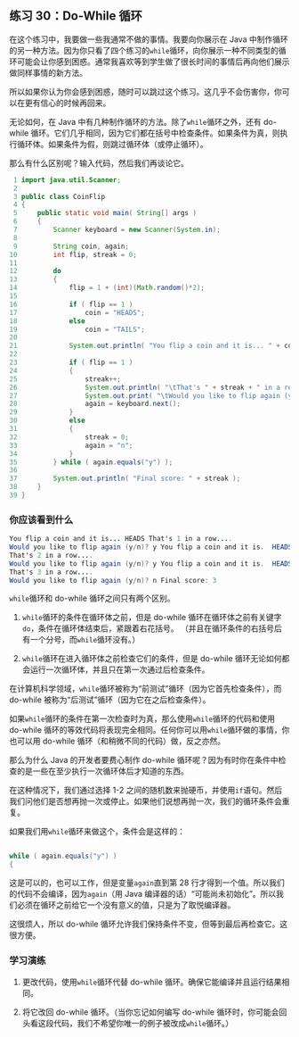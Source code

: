 ## 练习 30：Do-While 循环

在这个练习中，我要做一些我通常不做的事情。我要向你展示在 Java 中制作循环的另一种方法。因为你只看了四个练习的`while`循环，向你展示一种不同类型的循环可能会让你感到困惑。通常我喜欢等到学生做了很长时间的事情后再向他们展示做同样事情的新方法。

所以如果你认为你会感到困惑，随时可以跳过这个练习。这几乎不会伤害你，你可以在更有信心的时候再回来。

无论如何，在 Java 中有几种制作循环的方法。除了`while`循环之外，还有 do-while 循环。它们几乎相同，因为它们都在括号中检查条件。如果条件为真，则执行循环体。如果条件为假，则跳过循环体（或停止循环）。

那么有什么区别呢？输入代码，然后我们再谈论它。

```java
 1 import java.util.Scanner;
 2 
 3 public class CoinFlip
 4 {
 5     public static void main( String[] args )
 6     {
 7         Scanner keyboard = new Scanner(System.in);
 8 
 9         String coin, again;
10         int flip, streak = 0;
11 
12         do
13         {
14             flip = 1 + (int)(Math.random()*2);
15 
16             if ( flip == 1 )
17                 coin = "HEADS";
18             else
19                 coin = "TAILS";
20 
21             System.out.println( "You flip a coin and it is... " + coin );
22 
23             if ( flip == 1 )
24             {
25                 streak++;
26                 System.out.println( "\tThat's " + streak + " in a row...." );
27                 System.out.print( "\tWould you like to flip again (y/n)? " );
28                 again = keyboard.next();
29             }
30             else
31             {
32                 streak = 0;
33                 again = "n";
34             }
35         } while ( again.equals("y") );
36 
37         System.out.println( "Final score: " + streak );
38     }
39 }
```

### 你应该看到什么

```java
You flip a coin and it is... HEADS That's 1 in a row....
Would you like to flip again (y/n)? y You flip a coin and it is.  HEADS
That's 2 in a row....
Would you like to flip again (y/n)? y You flip a coin and it is.  HEADS
That's 3 in a row....
Would you like to flip again (y/n)? n Final score: 3
```

`while`循环和 do-while 循环之间只有两个区别。

1.  `while`循环的条件在循环体之前，但是 do-while 循环在循环体之前有关键字`do`，条件在循环体结束后，紧跟着右花括号。 （并且在循环条件的右括号后有一个分号，而`while`循环没有。）

1.  `while`循环在进入循环体之前检查它们的条件，但是 do-while 循环无论如何都会运行一次循环体，并且只在第一次通过后检查条件。

在计算机科学领域，`while`循环被称为“前测试”循环（因为它首先检查条件），而 do-while 被称为“后测试”循环（因为它在之后检查条件）。

如果`while`循环的条件在第一次检查时为真，那么使用`while`循环的代码和使用 do-while 循环的等效代码将表现完全相同。任何你可以用`while`循环做的事情，你也可以用 do-while 循环（和稍微不同的代码）做，反之亦然。

那么为什么 Java 的开发者要费心制作 do-while 循环呢？因为有时你在条件中检查的是一些在至少执行一次循环体后才知道的东西。

在这种情况下，我们通过选择 1-2 之间的随机数来抛硬币，并使用`if`语句。然后我们问他们是否想再抛一次或停止。如果他们说想再抛一次，我们的循环条件会重复。

如果我们用`while`循环来做这个，条件会是这样的：

```java

while ( again.equals("y") )
{
```

这是可以的，也可以工作，但是变量`again`直到第 28 行才得到一个值。所以我们的代码不会编译，因为`again`（用 Java 编译器的话）“可能尚未初始化”。所以我们必须在循环之前给它一个没有意义的值，只是为了取悦编译器。

这很烦人，所以 do-while 循环允许我们保持条件不变，但等到最后再检查它。这很方便。

### 学习演练

1.  更改代码，使用`while`循环代替 do-while 循环。确保它能编译并且运行结果相同。

1.  将它改回 do-while 循环。（当你忘记如何编写 do-while 循环时，你可能会回头看这段代码，我们不希望你唯一的例子被改成`while`循环。）

